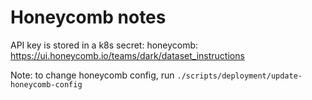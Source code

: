 # Honeycomb notes

API key is stored in a k8s secret: honeycomb:
https://ui.honeycomb.io/teams/dark/dataset_instructions

Note: to change honeycomb config, run `./scripts/deployment/update-honeycomb-config`
